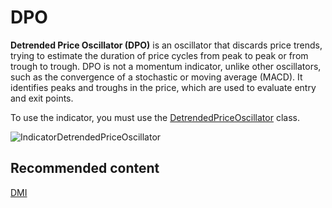 # DPO

**Detrended Price Oscillator (DPO)** is an oscillator that discards price trends, trying to estimate the duration of price cycles from peak to peak or from trough to trough. DPO is not a momentum indicator, unlike other oscillators, such as the convergence of a stochastic or moving average (MACD). It identifies peaks and troughs in the price, which are used to evaluate entry and exit points. 

To use the indicator, you must use the [DetrendedPriceOscillator](../api/StockSharp.Algo.Indicators.DetrendedPriceOscillator.html) class. 

![IndicatorDetrendedPriceOscillator](~/images/IndicatorDetrendedPriceOscillator.png)

## Recommended content

[DMI](IndicatorDirectionalIndex.md)
